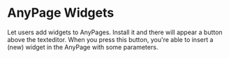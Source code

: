 AnyPage Widgets
===============

Let users add widgets to AnyPages. Install it and there will appear a button above the texteditor. When you press this button, you're able to insert a (new) widget in the AnyPage with some parameters.
